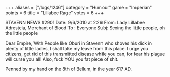 +++
aliases = ["/logs/1246"]
category = "Humour"
game = "Imperian"
points = 6
title = "Lillabee Rage"
votes = 6
+++

STAVENN NEWS #2901
Date: 9/6/2010 at 2:26
From: Lady Lillabee Adresteia, Merchant of Blood
To  : Everyone
Subj: Sexing the little people, oh the little people

Dear Empire,
With People like Oburi in Stavenn who shoves his dick in plenty of little ladies, I shall take my 
leave from this place.  I urge you citizens, get rid of this transmitted disease while you can, for 
fear his plague will curse you all!  Also, fuck YOU you fat piece of shit.
 
Penned by my hand on the 8th of Bellum, in the year 617 AD.